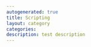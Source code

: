 ```yaml
---
autogenerated: true
title: Scripting
layout: category
categories: 
description: test description
---
```


